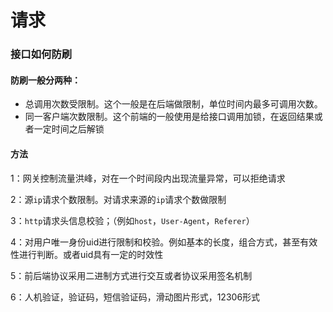 # 请求

### 接口如何防刷

#### 防刷一般分两种：

- 总调用次数受限制。这个一般是在后端做限制，单位时间内最多可调用次数。
- 同一客户端次数限制。这个前端的一般使用是给接口调用加锁，在返回结果或者一定时间之后解锁

#### 方法

1：网关控制流量洪峰，对在一个时间段内出现流量异常，可以拒绝请求

2：源`ip`请求个数限制。对请求来源的`ip`请求个数做限制 

3：`http`请求头信息校验；（例如`host`，`User-Agent`，`Referer`） 

4：对用户唯一身份uid进行限制和校验。例如基本的长度，组合方式，甚至有效性进行判断。或者uid具有一定的时效性 

5：前后端协议采用二进制方式进行交互或者协议采用签名机制

 6：人机验证，验证码，短信验证码，滑动图片形式，12306形式
